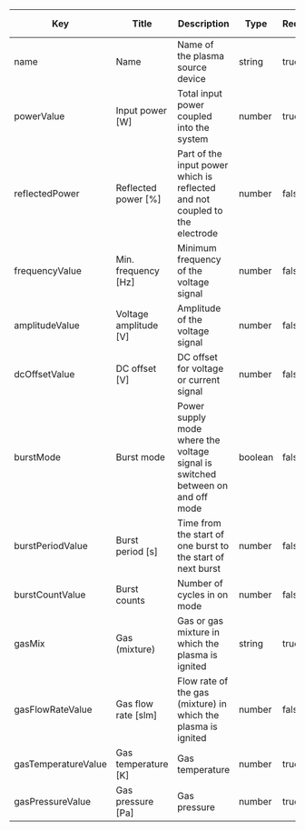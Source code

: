| Key                 | Title                  | Description                                                  | Type    | Required | Default value |
| ------------------- | ---------------------- | ------------------------------------------------------------ | ------- | -------- | ------------- |
| name                | Name                   | Name of the plasma source device                             | string  | true     |               |
| powerValue          | Input power [W]        | Total input  power coupled into the system                   | number  | true     |               |
| reflectedPower      | Reflected power  [%]   | Part of the  input power which is reflected and not coupled to the electrode | number  | false    |               |
| frequencyValue      | Min. frequency  [Hz]   | Minimum  frequency of the voltage signal                     | number  | false    |               |
| amplitudeValue      | Voltage  amplitude [V] | Amplitude of the  voltage signal                             | number  | false    |               |
| dcOffsetValue       | DC offset [V]          | DC offset for  voltage or current signal                     | number  | false    |               |
| burstMode           | Burst mode             | Power supply  mode where the voltage signal is switched between on and off mode | boolean | false    |               |
| burstPeriodValue    | Burst period [s]       | Time from the  start of one burst to the start of next burst | number  | false    |               |
| burstCountValue     | Burst counts           | Number of cycles  in on mode                                 | number  | false    |               |
| gasMix              | Gas (mixture)          | Gas or gas  mixture in which the plasma is ignited           | string  | true     |               |
| gasFlowRateValue    | Gas flow rate  [slm]   | Flow rate of the gas (mixture) in which the plasma is ignited | number  | false    |               |
| gasTemperatureValue | Gas temperature  [K]   | Gas temperature                                              | number  | true     |               |
| gasPressureValue    | Gas pressure  [Pa]     | Gas pressure                                                 | number  | true     |               |

